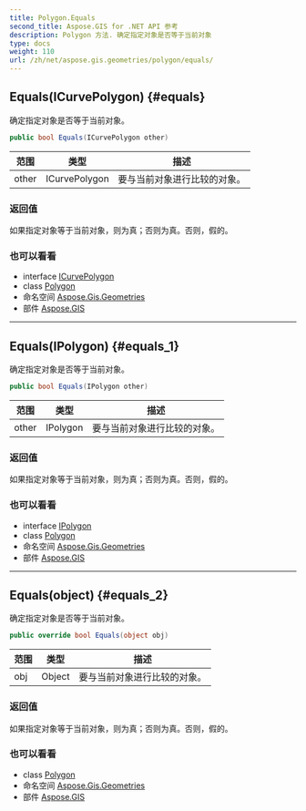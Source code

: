 ```yaml
---
title: Polygon.Equals
second_title: Aspose.GIS for .NET API 参考
description: Polygon 方法. 确定指定对象是否等于当前对象
type: docs
weight: 110
url: /zh/net/aspose.gis.geometries/polygon/equals/
---
```

## Equals(ICurvePolygon) {#equals}

确定指定对象是否等于当前对象。

```csharp
public bool Equals(ICurvePolygon other)
```

| 范围 | 类型 | 描述 |
| --- | --- | --- |
| other | ICurvePolygon | 要与当前对象进行比较的对象。 |

### 返回值

如果指定对象等于当前对象，则为真；否则为真。否则，假的。

### 也可以看看

* interface [ICurvePolygon](../../icurvepolygon/)
* class [Polygon](../)
* 命名空间 [Aspose.Gis.Geometries](../../polygon/)
* 部件 [Aspose.GIS](../../../)

---

## Equals(IPolygon) {#equals_1}

确定指定对象是否等于当前对象。

```csharp
public bool Equals(IPolygon other)
```

| 范围 | 类型 | 描述 |
| --- | --- | --- |
| other | IPolygon | 要与当前对象进行比较的对象。 |

### 返回值

如果指定对象等于当前对象，则为真；否则为真。否则，假的。

### 也可以看看

* interface [IPolygon](../../ipolygon/)
* class [Polygon](../)
* 命名空间 [Aspose.Gis.Geometries](../../polygon/)
* 部件 [Aspose.GIS](../../../)

---

## Equals(object) {#equals_2}

确定指定对象是否等于当前对象。

```csharp
public override bool Equals(object obj)
```

| 范围 | 类型 | 描述 |
| --- | --- | --- |
| obj | Object | 要与当前对象进行比较的对象。 |

### 返回值

如果指定对象等于当前对象，则为真；否则为真。否则，假的。

### 也可以看看

* class [Polygon](../)
* 命名空间 [Aspose.Gis.Geometries](../../polygon/)
* 部件 [Aspose.GIS](../../../)


